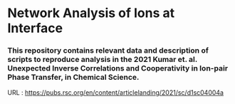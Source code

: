 # Network Analysis of Ions at Interface
### This repository contains relevant data and description of scripts to reproduce analysis in the 2021 Kumar et. al. Unexpected Inverse Correlations and Cooperativity in Ion-pair Phase Transfer, in Chemical Science.
URL : https://pubs.rsc.org/en/content/articlelanding/2021/sc/d1sc04004a
